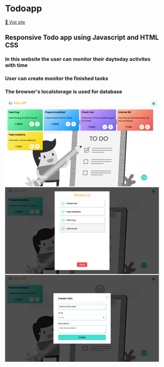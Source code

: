 # Todoapp
 
<a href="https://logeshwars.github.io/Todoapp-JS/" target="_blank">🔗 Vist site</a>

## Responsive Todo app using Javascript and HTML CSS

### In this website the user can monitor their daytoday activites with time

### User can create monitor the finished tasks

### The browser's localstorage is used for database

<div>
<img src='assets/screenshot1.png'>
<img src='assets/screenshot2.png'>
<img src='assets/screenshot3.png'>
</div>
